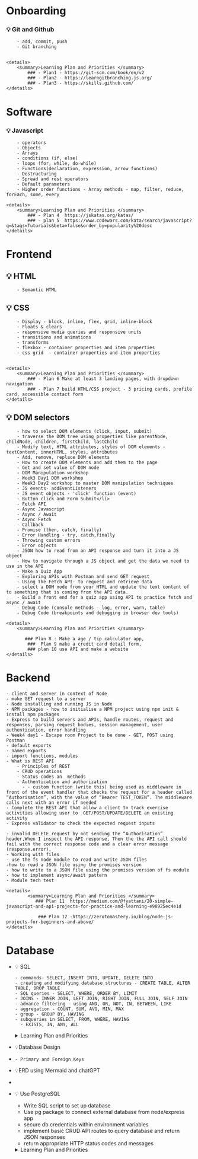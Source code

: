 # Onboarding
    
###  💡 Git and Github
        - add, commit, push
        - Git branching

        
    <details>
        <summary>Learning Plan and Priorities </summary>
            ### - Plan1 - https://git-scm.com/book/en/v2
            ### - Plan2 - https://learngitbranching.js.org/
            ### - Plan3 - https://skills.github.com/
    </details>


   

# Software
        
### 💡 Javascript 


        - operators
        - Objects
        - Arrays
        - conditions (if, else)
        - loops (for, while, do-while)
        - Functions(declaration, expression, arrow functions)
        - Destructuring
        - Spread and rest operators
        - Default parameters
        - Higher order functions - Array methods - map, filter, reduce, forEach, some, every

    <details>
        <summary>Learning Plan and Priorities </summary>
            ### - Plan 4  https://jskatas.org/katas/
            ### - plan 5  https://www.codewars.com/kata/search/javascript?q=&tags=Tutorials&beta=false&order_by=popularity%20desc
    </details>



# Frontend
    
 ## 💡 HTML 
        - Semantic HTML


## 💡 CSS
        - Display - block, inline, flex, grid, inline-block
        - Floats & clears
        - responsive media queries and responsive units
        - transitions and animations 
        - transforms
        - flexbox - container properties and item properties
        - css grid  - container properties and item properties


    <details>
        <summary>Learning Plan and Priorities </summary>
            ### - Plan 6 Make at least 3 landing pages, with dropdown navigation
            ### - Plan 7 build HTML/CSS project - 3 pricing cards, profile card, accessible contact form
    </details>


## 💡 DOM selectors

        - how to select DOM elements (click, input, submit)
        - traverse the DOM tree using properties like parentNode, childNode, children, firstChild, lastChild
        - Modify text, HTML attributes, styles of DOM elements - textContent, innerHTML, styles, attributes
        - Add, remove, replace DOM elements
        - How to create DOM elements and add them to the page
        - Get and set value of DOM node
        - DOM Manipulation workshop
        - Week3 Day1 DOM workshop
        - Week3 Day2 workshop to master DOM manipulation techniques
        - JS events- addEventListeners
        - JS event objects - 'click' function (event)
        - Button click and Form Submit</li>
        - Fetch API 
        - Async Javascript
        - Async / Await
        - Async Fetch
        - Callback 
        - Promise (then, catch, finally)
        - Error Handling - try, catch,finally
        - Throwing custom errors
        - Error objects
        - JSON how to read from an API response and turn it into a JS object
        - How to navigate through a JS object and get the data we need to use in the API
        - Make a Quiz App
        - Exploring APIs with Postman and send GET request
        - Using the Fetch API- to request and retrieve data
        - select a DOM node from your HTML and update the text content of  to something that is coming from the API data.
        - Build a front end for a quiz app using API to practice fetch and async / await
        - Debug Code (console methods - log, error, warn, table)
        - Debug Code (breakpoints and debugging in browser dev tools)

    <details>
        <summary>Learning Plan and Priorities </summary>    

           ### Plan 8 : Make a age / tip calculator app,
            ###  Plan 9 make a credit card detail form,              
            ### plan 10 use API and make a website
    </details>


# Backend

    - client and server in context of Node
    - make GET request to a server
    - Node installing and running JS in Node
    - NPM packages - how to initialise a NPM project using npm init & install npm packages
    - Express to build servers and APIs, handle routes, request and responses, parsing request bodies, session management, user authentication, error handling
    - Week4 day1 - Escape room Project to be done - GET, POST using Postman
    - default exports
    - named exports
    - import functions, modules
    - What is REST API
        - Principles of REST
        - CRUD operations
        - Status codes an  methods
        - Authentication and authorization
          - - custom function (write this) being used as middleware in front of the event handler that checks the request for a header called “Authorisation”, with the value of “Bearer TEST_TOKEN”. The middleware calls next with an error if needed
    - Complete the REST API that allow a client to track exercise activities allowing user to  GET/POST/UPDATE/DELETE an existing activity
    - Express validator to check the expected request inputs
    
    - invalid DELETE request by not sending the “Authorisation” header,When I inspect the API response, Then the the API call should fail with the correct response code and a clear error message (response.error).
    - Working with files
    - use the fs node module to read and write JSON files
    -how to read a JSON file using the promises version 
    - how to write to a JSON file using the promises version of fs module
    - how to implement async/await pattern
    - Module tech test

    <details>
            <summary>Learning Plan and Priorities </summary>  
               ### Plan 11  https://medium.com/@fyattani/20-simple-javascript-and-api-projects-for-practice-and-learning-e98925ec4e1d

                ### Plan 12 -https://zerotomastery.io/blog/node-js-projects-for-beginners-and-above/
    </details>
    
    

# Database
   
- 💡 SQL

  
      - commands- SELECT, INSERT INTO, UPDATE, DELETE INTO
      - creating and modifying database structures - CREATE TABLE, ALTER TABLE, DROP TABLE
      - SQL queries - SELECT, WHERE, ORDER BY, LIMIT
      - JOINS - INNER JOIN, LEFT JOIN, RIGHT JOIN, FULL JOIN, SELF JOIN
      - advance filtering - using AND, OR, NOT, IN, BETWEEN, LIKE
      - aggregation - COUNT, SUM, AVG, MIN, MAX
      - group - GROUP BY, HAVING
      - subqueries in SELECT, FROM, WHERE, HAVING
        - EXISTS, IN, ANY, ALL

     <details>
            <summary>Learning Plan and Priorities </summary>  
                ### - Plan 13 -  https://www.upgrad.com/blog/sql-project-ideas-topics-for-beginners/ 
    </details>

     
   
-  💡Database Design
-  
      - Primary and Foreign Keys
           
-  💡ERD using Mermaid and chatGPT
- 
    
- 💡 Use PostgreSQL
  
    - Write SQL script  to set up database
    - Use pg package  to connect external database from node/express app
    - secure db credentials within environment variables
    - implement basic CRUD API routes to query database and return JSON responses
    - return appropriate HTTP status codes and messages

    <details>
        <summary>Learning Plan and Priorities </summary>  
            ### - Plan 14 - https://roadmap.sh/backend/project-ideas
            ### - Plan 15 https://www.youtube.com/watch?v=RQcsksmMYTE&t=69s
            ### - Plan 16 complete weekly module tech tests
    </details>
